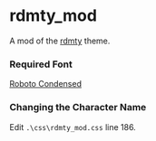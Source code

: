 # rdmty_mod
A mod of the [rdmty](https://github.com/billyvg/OverlayPlugin-themes) theme.

### Required Font
[Roboto Condensed](https://fonts.google.com/specimen/Roboto+Condensed)

### Changing the Character Name
Edit `.\css\rdmty_mod.css` line 186.
